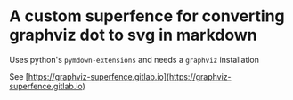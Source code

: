 # A custom superfence for converting graphviz dot to svg in markdown

Uses python's `pymdown-extensions` and needs a `graphviz` installation

See [https://graphviz-superfence.gitlab.io](https://graphviz-superfence.gitlab.io)
